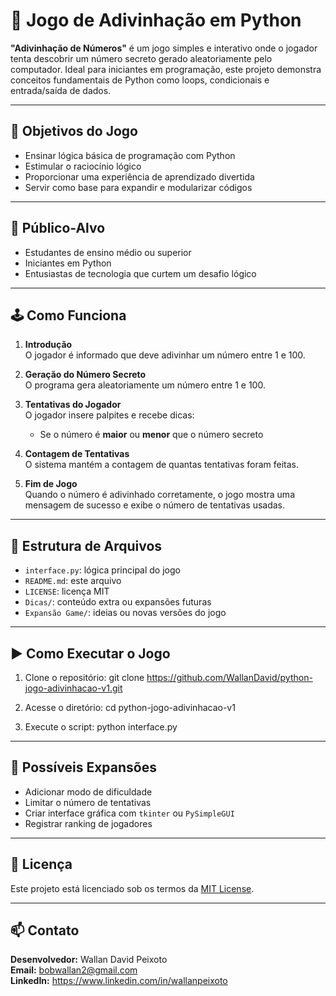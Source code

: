 # 🎯 Jogo de Adivinhação em Python

**"Adivinhação de Números"** é um jogo simples e interativo onde o jogador tenta descobrir um número secreto gerado aleatoriamente pelo computador. Ideal para iniciantes em programação, este projeto demonstra conceitos fundamentais de Python como loops, condicionais e entrada/saída de dados.

---

## 🧠 Objetivos do Jogo

- Ensinar lógica básica de programação com Python
- Estimular o raciocínio lógico
- Proporcionar uma experiência de aprendizado divertida
- Servir como base para expandir e modularizar códigos

---

## 👥 Público-Alvo

- Estudantes de ensino médio ou superior
- Iniciantes em Python
- Entusiastas de tecnologia que curtem um desafio lógico

---

## 🕹️ Como Funciona

1. **Introdução**  
   O jogador é informado que deve adivinhar um número entre 1 e 100.

2. **Geração do Número Secreto**  
   O programa gera aleatoriamente um número entre 1 e 100.

3. **Tentativas do Jogador**  
   O jogador insere palpites e recebe dicas:
   - Se o número é **maior** ou **menor** que o número secreto

4. **Contagem de Tentativas**  
   O sistema mantém a contagem de quantas tentativas foram feitas.

5. **Fim de Jogo**  
   Quando o número é adivinhado corretamente, o jogo mostra uma mensagem de sucesso e exibe o número de tentativas usadas.

---

## 🧱 Estrutura de Arquivos

- `interface.py`: lógica principal do jogo
- `README.md`: este arquivo
- `LICENSE`: licença MIT
- `Dicas/`: conteúdo extra ou expansões futuras
- `Expansão Game/`: ideias ou novas versões do jogo

---

## ▶️ Como Executar o Jogo

1. Clone o repositório:
   git clone https://github.com/WallanDavid/python-jogo-adivinhacao-v1.git

2. Acesse o diretório:
   cd python-jogo-adivinhacao-v1

3. Execute o script:
   python interface.py

---

## 🚀 Possíveis Expansões

- Adicionar modo de dificuldade
- Limitar o número de tentativas
- Criar interface gráfica com `tkinter` ou `PySimpleGUI`
- Registrar ranking de jogadores

---

## 📜 Licença

Este projeto está licenciado sob os termos da [MIT License](LICENSE).

---

## 📫 Contato

**Desenvolvedor:** Wallan David Peixoto  
**Email:** bobwallan2@gmail.com  
**LinkedIn:** https://www.linkedin.com/in/wallanpeixoto
